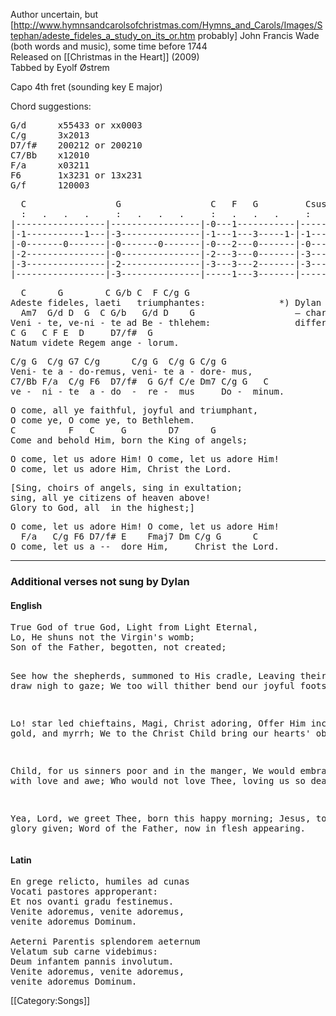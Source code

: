 Author uncertain, but [http://www.hymnsandcarolsofchristmas.com/Hymns_and_Carols/Images/Stephan/adeste_fideles_a_study_on_its_or.htm probably] John Francis Wade (both words and
music), some time before 1744 <br>
Released on [[Christmas in the Heart]] (2009)<br>
Tabbed by Eyolf Østrem

<!--%======================================================================-->
Capo 4th fret (sounding key E major)

Chord suggestions:

<pre>
G/d      x55433 or xx0003
C/g      3x2013
D7/f#    200212 or 200210
C7/Bb    x12010
F/a      x03211
F6       1x3231 or 13x231
G/f      120003</pre>

<!--%======================================================================-->
<pre class="tab">
  C                 G                 C   F   G         Csus4   C
  :   .   .   .     :   .   .   .     :   .   .   .     :   .   .   .
|-----------------|-----------------|-0---1-----------|-----------------|
|-1-----------1---|-3---------------|-1---1---3-----1-|-1---------------|
|-0-------0-------|-0-------0-------|-0---2---0-------|-0---------------|
|-2---------------|-0---------------|-2---3---0-------|-3---2-0-2-------|
|-3---------------|-2---------------|-3---3---2-------|-3---------------|
|-----------------|-3---------------|-----1---3-------|-----------------|
</pre>

<pre class="verse">
  C      G        C G/b C  F C/g G
Adeste fideles, laeti   triumphantes:              *) Dylan sings: "leite"
  Am7  G/d D  G  C G/b   G/d D    G                   – charming, but a
Veni - te, ve-ni - te ad Be - thlehem:                different word.
C G   C F E  D     D7/f#  G
Natum videte Regem ange - lorum.
</pre>
<pre class="refrain">
C/g G  C/g G7 C/g      C/g G  C/g G C/g G
Veni- te a - do-remus, veni- te a - dore- mus,
C7/Bb F/a  C/g F6  D7/f#  G G/f C/e Dm7 C/g G   C
ve -  ni - te  a - do  -  re -  mus     Do -  minum.
</pre>
    
<pre class="verse">
O come, all ye faithful, joyful and triumphant,
O come ye, O come ye, to Bethlehem.
C          F   C     G        D7      G
Come and behold Him, born the King of angels;
</pre>
<pre class="refrain">
O come, let us adore Him! O come, let us adore Him!
O come, let us adore Him, Christ the Lord.
</pre>

<pre class="verse">
[Sing, choirs of angels, sing in exultation;
sing, all ye citizens of heaven above!
Glory to God, all  in the highest;]
</pre>
<pre class="refrain">
O come, let us adore Him! O come, let us adore Him!
  F/a   C/g F6 D7/f# E    Fmaj7 Dm C/g G      C 
O come, let us a --  dore Him,     Christ the Lord.
</pre>

----
<h3>Additional verses not sung by Dylan</h3>

<h4>English</h4>
<pre>
True God of true God, Light from Light Eternal,
Lo, He shuns not the Virgin's womb;
Son of the Father, begotten, not created;

See how the shepherds, summoned to His cradle,
Leaving their flocks, draw nigh to gaze;
We too will thither bend our joyful footsteps;

Lo! star led chieftains, Magi, Christ adoring,
Offer Him incense, gold, and myrrh;
We to the Christ Child bring our hearts' oblations.

Child, for us sinners poor and in the manger,
We would embrace Thee, with love and awe;
Who would not love Thee, loving us so dearly?

Yea, Lord, we greet Thee, born this happy morning;
Jesus, to Thee be glory given;
Word of the Father, now in flesh appearing.
</pre>

<h4>Latin</h4>

<pre>
En grege relicto, humiles ad cunas
Vocati pastores approperant:
Et nos ovanti gradu festinemus.
Venite adoremus, venite adoremus,
venite adoremus Dominum.

Aeterni Parentis splendorem aeternum
Velatum sub carne videbimus:
Deum infantem pannis involutum.
Venite adoremus, venite adoremus,
venite adoremus Dominum. 
</pre>

[[Category:Songs]]